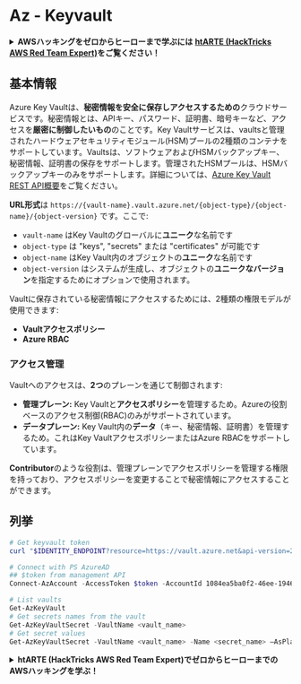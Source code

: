 # Az - Keyvault

<details>

<summary><strong>AWSハッキングをゼロからヒーローまで学ぶには</strong> <a href="https://training.hacktricks.xyz/courses/arte"><strong>htARTE (HackTricks AWS Red Team Expert)</strong></a><strong>をご覧ください！</strong></summary>

HackTricksをサポートする他の方法:

* **HackTricksにあなたの会社を広告したい**、または**HackTricksをPDFでダウンロードしたい**場合は、[**サブスクリプションプラン**](https://github.com/sponsors/carlospolop)をチェックしてください！
* [**公式PEASS & HackTricksグッズ**](https://peass.creator-spring.com)を入手する
* [**The PEASS Family**](https://opensea.io/collection/the-peass-family)を発見する、私たちの独占的な[**NFTs**](https://opensea.io/collection/the-peass-family)のコレクション
* 💬 [**Discordグループ**](https://discord.gg/hRep4RUj7f)や[**telegramグループ**](https://t.me/peass)に**参加する**か、**Twitter** 🐦 [**@carlospolopm**](https://twitter.com/carlospolopm)を**フォローする**。
* **HackTricks**の[**GitHubリポジトリ**](https://github.com/carlospolop/hacktricks)や[**HackTricks Cloud**](https://github.com/carlospolop/hacktricks-cloud)にPRを提出して、あなたのハッキングテクニックを共有してください。

</details>

## 基本情報

Azure Key Vaultは、**秘密情報を安全に保存しアクセスするための**クラウドサービスです。秘密情報とは、APIキー、パスワード、証明書、暗号キーなど、アクセスを**厳密に制御したいもの**のことです。Key Vaultサービスは、vaultsと管理されたハードウェアセキュリティモジュール(HSM)プールの2種類のコンテナをサポートしています。Vaultsは、ソフトウェアおよびHSMバックアップキー、秘密情報、証明書の保存をサポートします。管理されたHSMプールは、HSMバックアップキーのみをサポートします。詳細については、[Azure Key Vault REST API概要](https://learn.microsoft.com/en-us/azure/key-vault/general/about-keys-secrets-certificates)をご覧ください。

**URL形式**は `https://{vault-name}.vault.azure.net/{object-type}/{object-name}/{object-version}` です。ここで:

* `vault-name` はKey Vaultのグローバルに**ユニーク**な名前です
* `object-type` は "keys", "secrets" または "certificates" が可能です
* `object-name` はKey Vault内のオブジェクトの**ユニーク**な名前です
* `object-version` はシステムが生成し、オブジェクトの**ユニークなバージョン**を指定するためにオプションで使用されます。

Vaultに保存されている秘密情報にアクセスするためには、2種類の権限モデルが使用できます:

* **Vaultアクセスポリシー**
* **Azure RBAC**

### アクセス管理

Vaultへのアクセスは、**2つ**のプレーンを通じて制御されます:

* **管理プレーン:** Key Vaultと**アクセスポリシー**を管理するため。Azureの役割ベースのアクセス制御(RBAC)のみがサポートされています。
* **データプレーン:** Key Vault内の**データ**（キー、秘密情報、証明書）を管理するため。これはKey VaultアクセスポリシーまたはAzure RBACをサポートしています。

**Contributor**のような役割は、管理プレーンでアクセスポリシーを管理する権限を持っており、アクセスポリシーを変更することで秘密情報にアクセスすることができます。

## 列挙
```powershell
# Get keyvault token
curl "$IDENTITY_ENDPOINT?resource=https://vault.azure.net&api-version=2017-09-01" -H secret:$IDENTITY_HEADER

# Connect with PS AzureAD
## $token from management API
Connect-AzAccount -AccessToken $token -AccountId 1084ea5ba0f2-46ee-1946-ab567de59abc -KeyVaultAccessToken $keyvaulttoken

# List vaults
Get-AzKeyVault
# Get secrets names from the vault
Get-AzKeyVaultSecret -VaultName <vault_name>
# Get secret values
Get-AzKeyVaultSecret -VaultName <vault_name> -Name <secret_name> –AsPlainText
```
<details>

<summary><strong>htARTE (HackTricks AWS Red Team Expert)でゼロからヒーローまでのAWSハッキングを学ぶ</strong></a><strong>！</strong></summary>

HackTricksをサポートする他の方法:

* **HackTricksにあなたの会社を広告したい場合**、または**HackTricksをPDFでダウンロードしたい場合**は、[**サブスクリプションプラン**](https://github.com/sponsors/carlospolop)をチェックしてください！
* [**公式PEASS & HackTricksグッズ**](https://peass.creator-spring.com)を入手する
* [**The PEASS Family**](https://opensea.io/collection/the-peass-family)を発見し、独占的な[**NFTs**](https://opensea.io/collection/the-peass-family)のコレクションをチェックする
* 💬 [**Discordグループ**](https://discord.gg/hRep4RUj7f)に**参加する**か、[**テレグラムグループ**](https://t.me/peass)に参加する、または**Twitter** 🐦 [**@carlospolopm**](https://twitter.com/carlospolopm)を**フォローする**。
* **HackTricks**の[**GitHubリポジトリ**](https://github.com/carlospolop/hacktricks)と[**HackTricks Cloud**](https://github.com/carlospolop/hacktricks-cloud)にPRを提出して、あなたのハッキングのコツを共有する。

</details>
